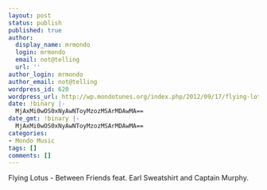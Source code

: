 ```yaml
---
layout: post
status: publish
published: true
author:
  display_name: mrmondo
  login: mrmondo
  email: not@telling
  url: ''
author_login: mrmondo
author_email: not@telling
wordpress_id: 620
wordpress_url: http://wp.mondotunes.org/index.php/2012/09/17/flying-lotus-between-friends-feat-earl/
date: !binary |-
  MjAxMi0wOS0xNyAwNToyMzozMSArMDAwMA==
date_gmt: !binary |-
  MjAxMi0wOS0xNyAwNToyMzozMSArMDAwMA==
categories:
- Mondo Music
tags: []
comments: []
---
```


Flying Lotus - Between Friends feat. Earl Sweatshirt and Captain Murphy.
